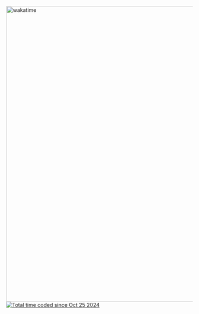 <div>
<!--   <img  height=180 align="center"  src="https://github-readme-stats.vercel.app/api?username=xxcypress&theme=midnight-purple&show_icons=false&hide_title=true&card_width=300&include_all_commits=true&hide_border=true&border_radius=15&" alt="stats"/>
  <img  height=180 align="center" src ="https://github-readme-stats.vercel.app/api/top-langs/?username=xxcypress&langs_count=5&hide=html,mdx,lua,css,scss,Dockerfile&layout=donut&theme=midnight-purple&hide_border=true&hide_title=true&size_weight=0.5&count_weight=0.5&exclude_repo=cs61b&border_radius=15" alt="top-lang" /> -->
</div>
<div>
  <img width="800" src="https://github-readme-stats.vercel.app/api/wakatime?username=@xxcypress&hide_title=false&theme=midnight-purple&hide_border=true&layout=compact&langs_count=6&border_radius=15" alt="wakatime" />
  <br/>
  <a href="https://wakatime.com/@14b070c9-094f-45e7-9ce5-faa07f653591">
    <img src="https://wakatime.com/badge/user/14b070c9-094f-45e7-9ce5-faa07f653591.svg" alt="Total time coded since Oct 25 2024" >
  </a>
</div>



<div>
<!--   <h1>Preference</h1>
  <img src="https://skillicons.dev/icons?i=ts" height="30" alt="typescript logo" /> <img src="https://skillicons.dev/icons?i=rust" height="30" alt="rust logo" />  <br/>
  <img src="https://img.shields.io/badge/Next.js-000000?logo=nextdotjs&logoColor=white&style=for-the-badge" height="40" alt="nextjs logo"  /><img src="https://img.shields.io/badge/React-61DAFB?logo=react&logoColor=black&style=for-the-badge" height="40" alt="react logo"  /><img src="https://img.shields.io/badge/Tauri-FFC131?logo=tauri&logoColor=black&style=for-the-badge" height="40" alt="tauri logo"  /> -->
</div>
<!-- <details>
  <summary><h1>More</h1></summary>
  <h2>Learnt</h2>
  <div>
    <img src="https://skillicons.dev/icons?i=ts" height="30" alt="typescript logo" />
    <img src="https://skillicons.dev/icons?i=js" height="30" alt="javascript logo" />
    <img src="https://skillicons.dev/icons?i=cpp" height="30" alt="cplusplus logo" />
    <img src="https://skillicons.dev/icons?i=c" height="30" alt="c logo" />
    <img src="https://skillicons.dev/icons?i=rust" height="30" alt="rust logo" />
    <img src="https://skillicons.dev/icons?i=python" height="30" alt="python logo" />
    <img src="https://skillicons.dev/icons?i=java" height="30" alt="java logo" />
    <img src="https://skillicons.dev/icons?i=golang" height="30" alt="golang logo" />
  </div>
  <div>
    <img src="https://img.shields.io/badge/Next.js-000000?logo=nextdotjs&logoColor=white&style=for-the-badge" height="40" alt="nextjs logo" />
    <img src="https://img.shields.io/badge/React-61DAFB?logo=react&logoColor=black&style=for-the-badge" height="40" alt="react logo" />
    <img src="https://img.shields.io/badge/Astro-FF5D01?logo=astro&logoColor=black&style=for-the-badge" height="40" alt="astro logo" />
    <img src="https://img.shields.io/badge/Electron-47848F?logo=electron&logoColor=white&style=for-the-badge" height="40" alt="electron logo" />
    <img src="https://img.shields.io/badge/Node.js-339933?logo=nodedotjs&logoColor=white&style=for-the-badge" height="40" alt="nodejs logo" />
    <img src="https://img.shields.io/badge/Tauri-FFC131?logo=tauri&logoColor=black&style=for-the-badge" height="40" alt="tauri logo" />
    <img src="https://img.shields.io/badge/Vue.js-4FC08D?logo=vuedotjs&logoColor=black&style=for-the-badge" height="40" alt="vuejs logo" />
  </div>
  <h2>Spotify</h2>
<div style="display: flex; flex-direction: column; align-items: flex-start;">
  <img src="https://spotify-github-profile.kittinanx.com/api/view.svg?uid=31lomalhhyutguwjxuabz7bwemjy&cover_image=true&theme=default&show_offline=true&background_color=000000&interchange=true&bar_color=0043a7&bar_color_cover=true&border_radius=15" alt="currently playing" style="max-height: 350px;">
  <img src="https://spotify-recently-played-readme.vercel.app/api?user=31lomalhhyutguwjxuabz7bwemjy&count=5&unique=true&border_radius=15" alt="Spotify recently played" style="height: 350px;">
</div>

</details> -->




